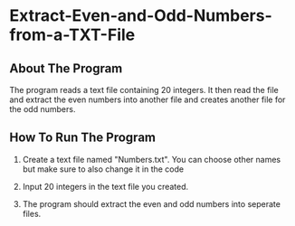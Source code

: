 # Extract-Even-and-Odd-Numbers-from-a-TXT-File

## About The Program

The program reads a text file containing 20 integers. It then read the file and extract the even numbers into another file and creates another file for the odd numbers.

## How To Run The Program

1. Create a text file named "Numbers.txt". You can choose other names but make sure to also change it in the code

2. Input 20 integers in the text file you created.

3. The program should extract the even and odd numbers into seperate files.
